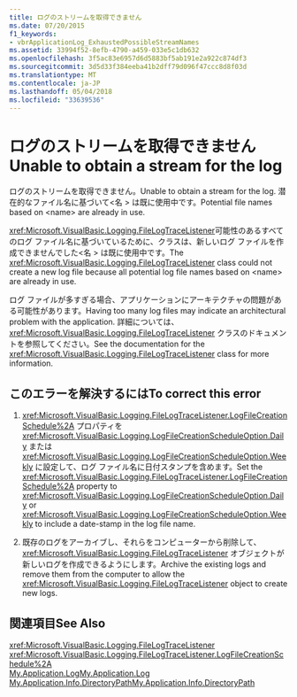 ```yaml
---
title: ログのストリームを取得できません
ms.date: 07/20/2015
f1_keywords:
- vbrApplicationLog_ExhaustedPossibleStreamNames
ms.assetid: 33994f52-8efb-4790-a459-033e5c1db632
ms.openlocfilehash: 3f5ac83e6957d6d5883bf5ab191e2a922c874df3
ms.sourcegitcommit: 3d5d33f384eeba41b2dff79d096f47ccc8d8f03d
ms.translationtype: MT
ms.contentlocale: ja-JP
ms.lasthandoff: 05/04/2018
ms.locfileid: "33639536"
---
```

# <a name="unable-to-obtain-a-stream-for-the-log"></a><span data-ttu-id="03e61-102">ログのストリームを取得できません</span><span class="sxs-lookup"><span data-stu-id="03e61-102">Unable to obtain a stream for the log</span></span>
<span data-ttu-id="03e61-103">ログのストリームを取得できません。</span><span class="sxs-lookup"><span data-stu-id="03e61-103">Unable to obtain a stream for the log.</span></span> <span data-ttu-id="03e61-104">潜在的なファイル名に基づいて\<名 > は既に使用中です。</span><span class="sxs-lookup"><span data-stu-id="03e61-104">Potential file names based on \<name> are already in use.</span></span>  
  
 <span data-ttu-id="03e61-105"><xref:Microsoft.VisualBasic.Logging.FileLogTraceListener>可能性のあるすべてのログ ファイル名に基づいているために、クラスは、新しいログ ファイルを作成できませんでした\<名 > は既に使用中です。</span><span class="sxs-lookup"><span data-stu-id="03e61-105">The <xref:Microsoft.VisualBasic.Logging.FileLogTraceListener> class could not create a new log file because all potential log file names based on \<name> are already in use.</span></span>  
  
 <span data-ttu-id="03e61-106">ログ ファイルが多すぎる場合、アプリケーションにアーキテクチャの問題がある可能性があります。</span><span class="sxs-lookup"><span data-stu-id="03e61-106">Having too many log files may indicate an architectural problem with the application.</span></span> <span data-ttu-id="03e61-107">詳細については、 <xref:Microsoft.VisualBasic.Logging.FileLogTraceListener> クラスのドキュメントを参照してください。</span><span class="sxs-lookup"><span data-stu-id="03e61-107">See the documentation for the <xref:Microsoft.VisualBasic.Logging.FileLogTraceListener> class for more information.</span></span>  
  
## <a name="to-correct-this-error"></a><span data-ttu-id="03e61-108">このエラーを解決するには</span><span class="sxs-lookup"><span data-stu-id="03e61-108">To correct this error</span></span>  
  
1.  <span data-ttu-id="03e61-109"><xref:Microsoft.VisualBasic.Logging.FileLogTraceListener.LogFileCreationSchedule%2A> プロパティを <xref:Microsoft.VisualBasic.Logging.LogFileCreationScheduleOption.Daily> または <xref:Microsoft.VisualBasic.Logging.LogFileCreationScheduleOption.Weekly> に設定して、ログ ファイル名に日付スタンプを含めます。</span><span class="sxs-lookup"><span data-stu-id="03e61-109">Set the <xref:Microsoft.VisualBasic.Logging.FileLogTraceListener.LogFileCreationSchedule%2A> property to <xref:Microsoft.VisualBasic.Logging.LogFileCreationScheduleOption.Daily> or <xref:Microsoft.VisualBasic.Logging.LogFileCreationScheduleOption.Weekly> to include a date-stamp in the log file name.</span></span>  
  
2.  <span data-ttu-id="03e61-110">既存のログをアーカイブし、それらをコンピューターから削除して、 <xref:Microsoft.VisualBasic.Logging.FileLogTraceListener> オブジェクトが新しいログを作成できるようにします。</span><span class="sxs-lookup"><span data-stu-id="03e61-110">Archive the existing logs and remove them from the computer to allow the <xref:Microsoft.VisualBasic.Logging.FileLogTraceListener> object to create new logs.</span></span>  
  
## <a name="see-also"></a><span data-ttu-id="03e61-111">関連項目</span><span class="sxs-lookup"><span data-stu-id="03e61-111">See Also</span></span>  
 <xref:Microsoft.VisualBasic.Logging.FileLogTraceListener>  
 <xref:Microsoft.VisualBasic.Logging.FileLogTraceListener.LogFileCreationSchedule%2A>  
 [<span data-ttu-id="03e61-112">My.Application.Log</span><span class="sxs-lookup"><span data-stu-id="03e61-112">My.Application.Log</span></span>](xref:Microsoft.VisualBasic.ApplicationServices.ApplicationBase.Log)  
 [<span data-ttu-id="03e61-113">My.Application.Info.DirectoryPath</span><span class="sxs-lookup"><span data-stu-id="03e61-113">My.Application.Info.DirectoryPath</span></span>](xref:Microsoft.VisualBasic.ApplicationServices.ApplicationBase.Log)
